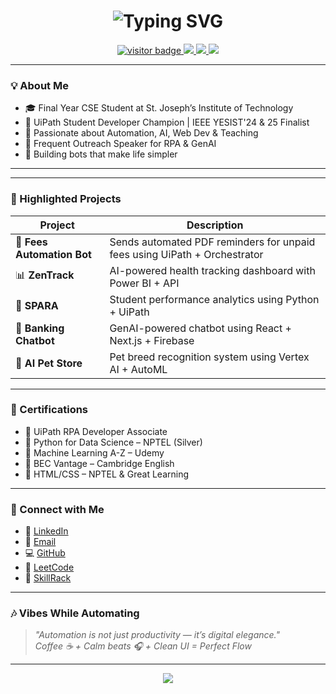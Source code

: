 <h1 align="center">
  <img src="https://readme-typing-svg.herokuapp.com?font=Fira+Code&size=30&pause=1000&center=true&vCenter=true&multiline=true&width=800&height=120&lines=Hey+there!+👋+I'm+Pugalesan+I;aka+RPA+Developer+%7C+AI+Explorer+%7C+Tech+Mentor+🚀🤖" alt="Typing SVG" />
</h1>

<p align="center">
  <a href="https://github.com/pugalesan-pugal">
    <img src="https://komarev.com/ghpvc/?username=pugalesan-pugal&label=Visitors&color=0e75b6&style=flat" alt="visitor badge"/>
  </a>
  <a href="https://leetcode.com/u/PUGALESAN/">
    <img src="https://img.shields.io/badge/LeetCode-orange?style=flat&logo=leetcode&logoColor=white"/>
  </a>
  <a href="mailto:pugalesan2004@gmail.com">
    <img src="https://img.shields.io/badge/Email-D14836?style=flat&logo=gmail&logoColor=white"/>
  </a>
  <a href="https://www.linkedin.com/in/pugalesan-i/">
    <img src="https://img.shields.io/badge/LinkedIn-blue?style=flat&logo=linkedin"/>
  </a>
</p>

---

### 💡 About Me

- 🎓 Final Year CSE Student at St. Joseph’s Institute of Technology  
- 🏅 UiPath Student Developer Champion | IEEE YESIST'24 & 25 Finalist  
- 🔁 Passionate about Automation, AI, Web Dev & Teaching  
- 🎤 Frequent Outreach Speaker for RPA & GenAI  
- 🧠 Building bots that make life simpler  

---
---

### 📌 Highlighted Projects

| Project | Description |
|--------|-------------|
| 🧾 **Fees Automation Bot** | Sends automated PDF reminders for unpaid fees using UiPath + Orchestrator |
| 📊 **ZenTrack** | AI-powered health tracking dashboard with Power BI + API |
| 🧠 **SPARA** | Student performance analytics using Python + UiPath |
| 💬 **Banking Chatbot** | GenAI-powered chatbot using React + Next.js + Firebase |
| 🐶 **AI Pet Store** | Pet breed recognition system using Vertex AI + AutoML |

---

### 📜 Certifications

- 🧠 UiPath RPA Developer Associate  
- 🎯 Python for Data Science – NPTEL (Silver)  
- 🚀 Machine Learning A-Z – Udemy  
- 💬 BEC Vantage – Cambridge English  
- 📘 HTML/CSS – NPTEL & Great Learning  

---



### 🔗 Connect with Me

- 💼 [LinkedIn](https://www.linkedin.com/in/pugalesan-i/)  
- 💌 [Email](mailto:pugalesan2004@gmail.com)  
- 💻 [GitHub](https://github.com/pugalesan-pugal)  
- 🔢 [LeetCode](https://leetcode.com/u/PUGALESAN/)  
- 📘 [SkillRack](http://www.skillrack.com/profile/407236/Pugalesan-I)

---

### 🎶 Vibes While Automating

> *"Automation is not just productivity — it’s digital elegance."*  
> *Coffee ☕ + Calm beats 🎧 + Clean UI = Perfect Flow*

---

<p align="center">
  <img src="https://readme-typing-svg.demolab.com/?lines=Thanks+for+visiting+my+profile!;Let's+build+something+amazing+together!&font=Fira+Code&center=true&width=500&height=40&pause=1000">
</p>
